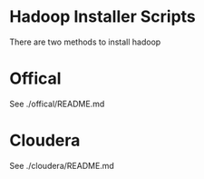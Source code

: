 Hadoop Installer Scripts
=======================

There are two methods to install hadoop
# Offical 
See ./offical/README.md

# Cloudera
See ./cloudera/README.md

